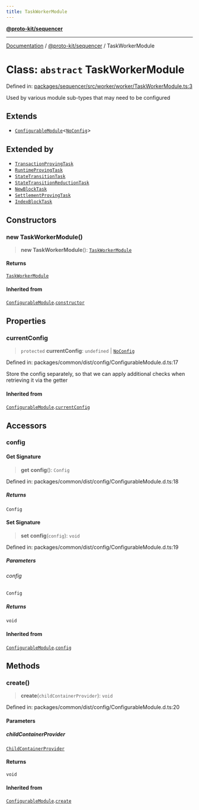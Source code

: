 ```yaml
---
title: TaskWorkerModule
---
```


[**@proto-kit/sequencer**](../README.md)

***

[Documentation](../../../README.md) / [@proto-kit/sequencer](../README.md) / TaskWorkerModule

# Class: `abstract` TaskWorkerModule

Defined in: [packages/sequencer/src/worker/worker/TaskWorkerModule.ts:3](https://github.com/proto-kit/framework/blob/4d6b3b6da51b3edee0fbf25ce72c1f59ec61e891/packages/sequencer/src/worker/worker/TaskWorkerModule.ts#L3)

Used by various module sub-types that may need to be configured

## Extends

- [`ConfigurableModule`](../../common/classes/ConfigurableModule.md)\<[`NoConfig`](../../common/type-aliases/NoConfig.md)\>

## Extended by

- [`TransactionProvingTask`](TransactionProvingTask.md)
- [`RuntimeProvingTask`](RuntimeProvingTask.md)
- [`StateTransitionTask`](StateTransitionTask.md)
- [`StateTransitionReductionTask`](StateTransitionReductionTask.md)
- [`NewBlockTask`](NewBlockTask.md)
- [`SettlementProvingTask`](SettlementProvingTask.md)
- [`IndexBlockTask`](../../indexer/classes/IndexBlockTask.md)

## Constructors

### new TaskWorkerModule()

> **new TaskWorkerModule**(): [`TaskWorkerModule`](TaskWorkerModule.md)

#### Returns

[`TaskWorkerModule`](TaskWorkerModule.md)

#### Inherited from

[`ConfigurableModule`](../../common/classes/ConfigurableModule.md).[`constructor`](../../common/classes/ConfigurableModule.md#constructors)

## Properties

### currentConfig

> `protected` **currentConfig**: `undefined` \| [`NoConfig`](../../common/type-aliases/NoConfig.md)

Defined in: packages/common/dist/config/ConfigurableModule.d.ts:17

Store the config separately, so that we can apply additional
checks when retrieving it via the getter

#### Inherited from

[`ConfigurableModule`](../../common/classes/ConfigurableModule.md).[`currentConfig`](../../common/classes/ConfigurableModule.md#currentconfig)

## Accessors

### config

#### Get Signature

> **get** **config**(): `Config`

Defined in: packages/common/dist/config/ConfigurableModule.d.ts:18

##### Returns

`Config`

#### Set Signature

> **set** **config**(`config`): `void`

Defined in: packages/common/dist/config/ConfigurableModule.d.ts:19

##### Parameters

###### config

`Config`

##### Returns

`void`

#### Inherited from

[`ConfigurableModule`](../../common/classes/ConfigurableModule.md).[`config`](../../common/classes/ConfigurableModule.md#config)

## Methods

### create()

> **create**(`childContainerProvider`): `void`

Defined in: packages/common/dist/config/ConfigurableModule.d.ts:20

#### Parameters

##### childContainerProvider

[`ChildContainerProvider`](../../common/interfaces/ChildContainerProvider.md)

#### Returns

`void`

#### Inherited from

[`ConfigurableModule`](../../common/classes/ConfigurableModule.md).[`create`](../../common/classes/ConfigurableModule.md#create)
